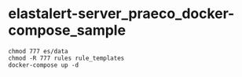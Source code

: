 # elastalert-server_praeco_docker-compose_sample

```
chmod 777 es/data
chmod -R 777 rules rule_templates
docker-compose up -d
```
